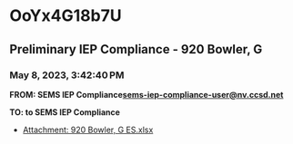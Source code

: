 # OoYx4G18b7U
## Preliminary IEP Compliance - 920 Bowler, G
### May 8, 2023, 3:42:40 PM
**FROM: SEMS IEP Compliance<sems-iep-compliance-user@nv.ccsd.net>**

**TO: to SEMS IEP Compliance**






* [Attachment: 920 Bowler, G ES.xlsx](OoYx4G18b7U-attachment-1.xlsx)
